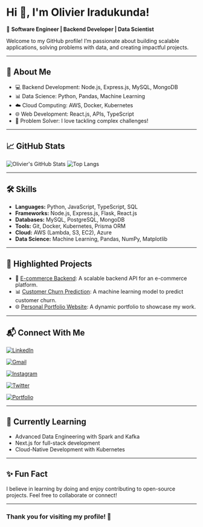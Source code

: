 #  Hi 👋, I'm Olivier Iradukunda!

🌟 **Software Engineer | Backend Developer | Data Scientist**

Welcome to my GitHub profile! I’m passionate about building scalable applications, solving problems with data, and creating impactful projects. 

---

## 🚀 **About Me**
- 💻 Backend Development: Node.js, Express.js, MySQL, MongoDB
- 📊 Data Science: Python, Pandas, Machine Learning
- ☁️ Cloud Computing: AWS, Docker, Kubernetes
- 🌐 Web Development: React.js, APIs, TypeScript
- 🔧 Problem Solver: I love tackling complex challenges!

---

## 📈 **GitHub Stats**
![Olivier's GitHub Stats](https://github-readme-stats.vercel.app/api?username=Mr-Olivier&show_icons=true&theme=radical)
![Top Langs](https://github-readme-stats.vercel.app/api/top-langs/?username=Mr-Olivier&layout=compact&theme=radical)

---

## 🛠️ **Skills**
- **Languages:** Python, JavaScript, TypeScript, SQL
- **Frameworks:** Node.js, Express.js, Flask, React.js
- **Databases:** MySQL, PostgreSQL, MongoDB
- **Tools:** Git, Docker, Kubernetes, Prisma ORM
- **Cloud:** AWS (Lambda, S3, EC2), Azure
- **Data Science:** Machine Learning, Pandas, NumPy, Matplotlib

---

## 🌟 **Highlighted Projects**
- 📂 [E-commerce Backend](https://github.com/Mr-Olivier/E-commerce-App): A scalable backend API for an e-commerce platform.
- 📊 [Customer Churn Prediction](https://github.com/olivieriradukunda/churn-prediction): A machine learning model to predict customer churn.
- 🌐 [Personal Portfolio Website](https://olivier-ira.vercel.app/): A dynamic portfolio to showcase my work.

---

## 📬 **Connect With Me**
[![LinkedIn](https://img.shields.io/badge/LinkedIn-Connect-blue?style=for-the-badge&logo=linkedin)](https://www.linkedin.com/in/olivier-iradukunda-8269412a0/)

[![Gmail](https://img.shields.io/badge/Email-Contact-red?style=for-the-badge&logo=gmail)](mailto:oiradukunda63@gmail.com)

[![Instagram](https://img.shields.io/badge/Instagram-Follow-ff69b4?style=for-the-badge&logo=instagram)](https://www.instagram.com/__olivier__20/)

[![Twitter](https://img.shields.io/badge/Twitter-Follow-blue?style=for-the-badge&logo=twitter)](https://x.com/OIradukund43222)

[![Portfolio](https://img.shields.io/badge/Portfolio-Visit-green?style=for-the-badge&logo=firefox)](https://olivier-ira.vercel.app/)

---

## 🌱 **Currently Learning**
- Advanced Data Engineering with Spark and Kafka
- Next.js for full-stack development
- Cloud-Native Development with Kubernetes

---

## ✨ **Fun Fact**
I believe in learning by doing and enjoy contributing to open-source projects. Feel free to collaborate or connect!

---

### Thank you for visiting my profile! 🌟

